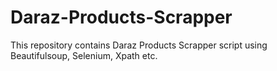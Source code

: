 # Daraz-Products-Scrapper
This repository contains Daraz Products Scrapper script using Beautifulsoup, Selenium, Xpath etc.
